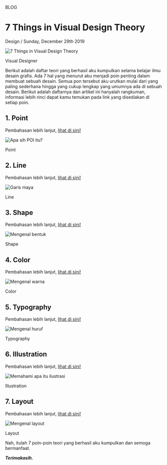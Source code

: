 <p class="type">BLOG</p>

# 7 Things in Visual Design Theory

<p class="meta">Design  /  Sunday, December 29th 2019</p>

![7 Things in Visual Design Theory](../assets/images/blog/details/23-7-things-in-visual-design-theory/7-things-in-visual-design-theory.jpg)

<p class="caption">Visual Designer</p>

Berikut adalah daftar teori yang berhasil aku kumpulkan selama belajar ilmu desain grafis. Ada 7 hal yang menurut aku menjadi poin penting dalam membuat sebuah desain. Semua pon tersebut aku urutkan mulai dari yang paling sederhana hingga yang cukup lengkap yang umumnya ada di sebuah desain. Berikut adalah daftarnya dan artikel ini hanyalah rangkuman, informasi lebih rinci dapat kamu temukan pada link yang disediakan di setiap poin.

## 1. Point

Pembahasan lebih lanjut, [lihat di sini!](https://farooq-agent.web.app/stories/?type=pages_blog&content=apa-sih-poi-itu)

![Apa sih POI itu?](https://farooq-agent.web.app/assets/images/blog/small/w2sqSPpS_post_image.jpg)

<p class="caption">Point</p>

## 2. Line

Pembahasan lebih lanjut, [lihat di sini!](https://farooq-agent.web.app/stories/?type=pages_blog&content=garis-maya)

![Garis maya](https://farooq-agent.web.app/assets/images/blog/small/xMRV5sJp_post_image.jpg)

<p class="caption">Line</p>

## 3. Shape

Pembahasan lebih lanjut, [lihat di sini!](https://farooq-agent.web.app/stories/?type=pages_blog&content=mengenal-bentuk)

![Mengenal bentuk](https://farooq-agent.web.app/assets/images/blog/small/p4saDamP_post_image.jpg)

<p class="caption">Shape</p>

## 4. Color

Pembahasan lebih lanjut, [lihat di sini!](https://farooq-agent.web.app/stories/?type=pages_blog&content=mengenal-warna)

![Mengenal warna](https://farooq-agent.web.app/assets/images/blog/small/FndTWHKS_post_image.jpg)

<p class="caption">Color</p>

## 5. Typography

Pembahasan lebih lanjut, [lihat di sini!](https://farooq-agent.web.app/stories/?type=pages_blog&content=perbedaan-desain-dan-seni)

![Mengenal huruf](https://farooq-agent.web.app/assets/images/blog/small/Ag6VIEIn_post_image.jpg)

<p class="caption">Typography</p>

## 6. Illustration

Pembahasan lebih lanjut, [lihat di sini!](https://farooq-agent.web.app/stories/?type=pages_blog&content=memahami-apa-itu-ilustrasi)

![Memahami apa itu ilustrasi](https://farooq-agent.web.app/assets/images/blog/small/AtbwjD0Q_post_image.jpg)

<p class="caption">Illustration</p>

## 7. Layout

Pembahasan lebih lanjut, [lihat di sini!](https://farooq-agent.web.app/stories/?type=pages_blog&content=mengenal-layout)

![Mengenal layout](https://farooq-agent.web.app/assets/images/blog/small/ccWFSD33_post_image.jpg)

<p class="caption">Layout</p>

Nah, itulah 7 poin-poin teori yang berhasil aku kumpulkan dan semoga bermanfaat.

***Terimakasih.***

